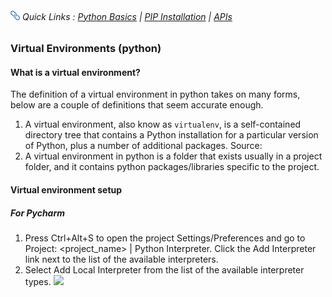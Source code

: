 
###### <img src='https://github.com/ZackAtama/python_basics/blob/dev/assets/icons/link.png' alt='Uganda Flag' height='15'> Quick Links : [Python Basics](https://github.com/ZackAtama/python_basics) | [PIP Installation](https://github.com/ZackAtama/python_basics/pip) | [APIs](https://github.com/ZackAtama/python_basics/apis)

### Virtual Environments (python)
#### What is a virtual environment?
The definition of a virtual environment in python takes on many forms, below are a couple of definitions that seem accurate enough.
1. A virtual environment, also know as <code>virtualenv</code>, is a self-contained directory tree that contains a Python installation for a particular version of Python, plus a number of additional packages. Source: 
2. A virtual environment in python is a folder that exists usually in a project folder, and it contains python packages/libraries specific to the project.

#### Virtual environment setup
##### For Pycharm
1. Press Ctrl+Alt+S to open the project Settings/Preferences and go to Project: <project_name> | Python Interpreter. Click the Add Interpreter link next to the list of the available interpreters.
2. Select Add Local Interpreter from the list of the available interpreter types.
![](../images/img_0.jpg)
